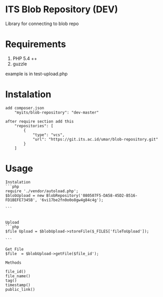 ITS Blob Repository (DEV)
===========

Library for connecting to blob repo


# Requirements #
 1. PHP 5.4 ++
 2. guzzle
 
 example is in test-upload.php
 
 

# Instalation #

    add composer.json
        "myits/blob-repository": "dev-master"

    after require section add this
        "repositories": [
            {
                "type": "vcs",
                "url": "https://git.its.ac.id/umar/blob-repository.git"
            }
        ]

# Usage #
    Instalation
    ```php
    require './vendor/autoload.php';
    $blobUpload = new BlobRepository('080507F5-DA58-45D2-B516-FD1BEFE7345B', '6vi17be2fn0o0o8gw4g84c4g');

    ```


    Upload 
    ```php
    $file Upload = $blobUpload->storeFile($_FILES['fileToUpload']);

    ```

    Get File 
    $file  = $blobUpload->getFile($file_id');

    Methods

    file_id()
    file_name()
    tag()
    timestamp()
    public_link()

